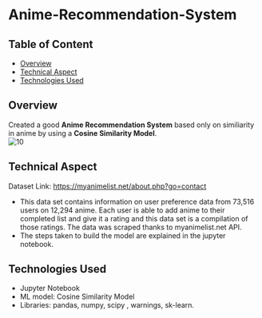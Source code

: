 # Anime-Recommendation-System
## Table of Content
  * [Overview](#overview)
  * [Technical Aspect](#technical-aspect)
  * [Technologies Used](#technologies-used)

## Overview
Created a good **Anime Recommendation System** based only on similiarity in anime by using a **Cosine Similarity Model**.  
![10](https://user-images.githubusercontent.com/76872499/197106572-4119ebc9-a3f1-4c75-bedc-833306d059e5.jpg)

## Technical Aspect
Dataset Link: https://myanimelist.net/about.php?go=contact 
- This data set contains information on user preference data from 73,516 users on 12,294 anime. Each user is able to add anime to their completed list and give it a rating and this data set is a compilation of those ratings. The data was scraped thanks to myanimelist.net API.  
- The steps taken to build the model are explained in the jupyter notebook.  

## Technologies Used
- Jupyter Notebook
-	ML model: Cosine Similarity Model
-	Libraries: pandas, numpy, scipy , warnings, sk-learn.

